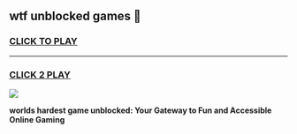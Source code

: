 
## wtf unblocked games 👋
<h3>
<a href="https://premium.freeplayer.one?title=wtf_unblocked_games&ref=13F">CLICK TO PLAY</a></h3>
<hr>

<h3>
<a href="https://premium.freeplayer.one?title=wtf_unblocked_games&ref=13F">CLICK 2 PLAY</a>
  
</h3>

<a href="https://premium.freeplayer.one?title=wtf_unblocked_games&ref=12F/"><img src="https://clearcache.store/games.png"></a>


**worlds hardest game unblocked: Your Gateway to Fun and Accessible Online Gaming**
